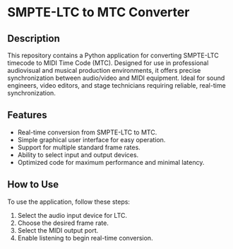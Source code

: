 # SMPTE-LTC to MTC Converter

## Description
This repository contains a Python application for converting SMPTE-LTC timecode to MIDI Time Code (MTC). Designed for use in professional audiovisual and musical production environments, it offers precise synchronization between audio/video and MIDI equipment. Ideal for sound engineers, video editors, and stage technicians requiring reliable, real-time synchronization.

## Features
- Real-time conversion from SMPTE-LTC to MTC.
- Simple graphical user interface for easy operation.
- Support for multiple standard frame rates.
- Ability to select input and output devices.
- Optimized code for maximum performance and minimal latency.

## How to Use
To use the application, follow these steps:
1. Select the audio input device for LTC.
2. Choose the desired frame rate.
3. Select the MIDI output port.
4. Enable listening to begin real-time conversion.
